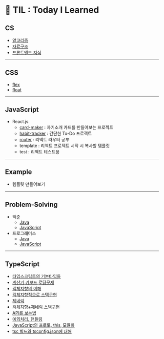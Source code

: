 # 📃 TIL : Today I Learned

## CS

- [알고리즘](https://github.com/Y0ungZ/TIL/tree/main/CS/알고리즘.md)
- [자료구조](https://github.com/Y0ungZ/TIL/tree/main/CS/자료구조.md)
- [프론트엔드 지식](https://github.com/Y0ungZ/TIL/tree/main/CS/프론트엔드.md)

---

## CSS

- [flex](https://github.com/Y0ungZ/TIL/tree/main/CSS/flex)
- [float](https://github.com/Y0ungZ/TIL/tree/main/CSS/float)

---

## JavaScript

- React.js
  - [card-maker](https://github.com/Y0ungZ/TIL/tree/main/JavaScript/React/react-basic/card-maker) : 자기소개 카드를 만들어보는 프로젝트
  - [habit-tracker](https://github.com/Y0ungZ/TIL/tree/main/JavaScript/React/react-basic/habit-tracker) : 간단한 To-Do 프로젝트
  - [router](https://github.com/Y0ungZ/TIL/tree/main/JavaScript/React/react-basic/router) : 리액트 라우터 공부
  - template : 리액트 프로젝트 시작 시 복사할 템플릿
  - test : 리액트 테스트용

---

## Example

- 템플릿 만들어보기

---

## Problem-Solving

- 백준
  - [Java](https://github.com/Y0ungZ/TIL/tree/main/Problem-Solving/%EB%B0%B1%EC%A4%80/JAVA)
  - [JavaScript](https://github.com/Y0ungZ/TIL/tree/main/Problem-Solving/%EB%B0%B1%EC%A4%80/JavaScript)
- 프로그래머스
  - [Java](https://github.com/Y0ungZ/TIL/tree/main/Problem-Solving/%ED%94%84%EB%A1%9C%EA%B7%B8%EB%9E%98%EB%A8%B8%EC%8A%A4/JAVA)
  - [JavaScript](https://github.com/Y0ungZ/TIL/tree/main/Problem-Solving/%ED%94%84%EB%A1%9C%EA%B7%B8%EB%9E%98%EB%A8%B8%EC%8A%A4/JavaScript)

---

## TypeScript

- [타입스크립트의 기본타입들](https://github.com/Y0ungZ/TIL/tree/main/TypeScript/1-TYPES)
- [계산기,키보드,로딩문제](https://github.com/Y0ungZ/TIL/tree/main/TypeScript/2-EXAMPLE)
- [객체지향의 이해](https://github.com/Y0ungZ/TIL/tree/main/TypeScript/3-OOP)
- [객체지향적으로 스택구현](https://github.com/Y0ungZ/TIL/tree/main/TypeScript/4-OOP-PROJECT)
- [제네릭](https://github.com/Y0ungZ/TIL/tree/main/TypeScript/5-GENERIC)
- [객체지향+제네릭 스택구현](https://github.com/Y0ungZ/TIL/tree/main/TypeScript/6-GENERIC-PROJECT)
- [API를 보는법](https://github.com/Y0ungZ/TIL/tree/main/TypeScript/7-API)
- [예외처리, 핸들링](https://github.com/Y0ungZ/TIL/tree/main/TypeScript/8-EXCEPTION)
- [JavaScript의 프로토, this, 모듈화](https://github.com/Y0ungZ/TIL/tree/main/TypeScript/10-JAVASCRIPT)
- [tsc 빌드와 tsconfig.json에 대해](https://github.com/Y0ungZ/TIL/tree/main/TypeScript/11-CONFIG)
